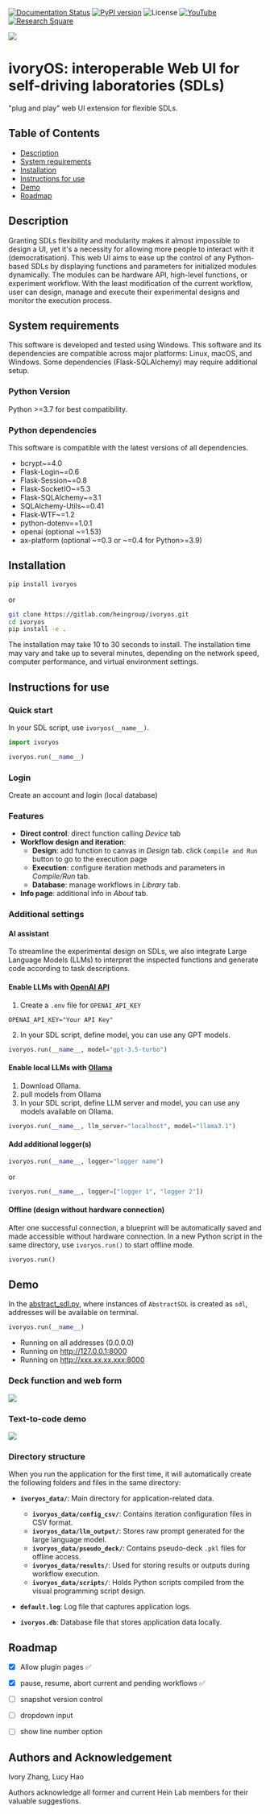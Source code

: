 [![Documentation Status](https://readthedocs.org/projects/ivoryos/badge/?version=latest)](https://ivoryos.readthedocs.io/en/latest/?badge=latest)
[![PyPI version](https://img.shields.io/pypi/v/ivoryos)](https://pypi.org/project/ivoryos/)
![License](https://img.shields.io/pypi/l/ivoryos)
[![YouTube](https://img.shields.io/badge/YouTube-video-red?logo=youtube)](https://youtu.be/dFfJv9I2-1g)
[![Research Square](https://img.shields.io/badge/Preprint-blue)](https://www.researchsquare.com/article/rs-5307798/v1)


![](https://gitlab.com/heingroup/ivoryos/raw/main/docs/source/_static/ivoryos.png)
# ivoryOS: interoperable Web UI for self-driving laboratories (SDLs)
"plug and play" web UI extension for flexible SDLs.

## Table of Contents
- [Description](#description)
- [System requirements](#system-requirements)
- [Installation](#installation)
- [Instructions for use](#instructions-for-use)
- [Demo](#demo)
- [Roadmap](#roadmap)

## Description
Granting SDLs flexibility and modularity makes it almost impossible to design a UI, yet it's a necessity for allowing more people to interact with it (democratisation). 
This web UI aims to ease up the control of any Python-based SDLs by displaying functions and parameters for initialized modules dynamically. 
The modules can be hardware API, high-level functions, or experiment workflow.
With the least modification of the current workflow, user can design, manage and execute their experimental designs and monitor the execution process. 

## System requirements
This software is developed and tested using Windows. This software and its dependencies are compatible across major platforms: Linux, macOS, and Windows. Some dependencies (Flask-SQLAlchemy) may require additional setup.

### Python Version
Python >=3.7 for best compatibility.
### Python dependencies
This software is compatible with the latest versions of all dependencies. 
- bcrypt~=4.0
- Flask-Login~=0.6
- Flask-Session~=0.8
- Flask-SocketIO~=5.3
- Flask-SQLAlchemy~=3.1
- SQLAlchemy-Utils~=0.41
- Flask-WTF~=1.2
- python-dotenv==1.0.1
- openai (optional ~=1.53)
- ax-platform (optional ~=0.3 or ~=0.4 for Python>=3.9)

## Installation
```bash
pip install ivoryos
```
or
```bash
git clone https://gitlab.com/heingroup/ivoryos.git
cd ivoryos
pip install -e .
```

The installation may take 10 to 30 seconds to install. The installation time may vary and take up to several minutes, depending on the network speed, computer performance, and virtual environment settings.

## Instructions for use
### Quick start
In your SDL script, use `ivoryos(__name__)`. 
```python
import ivoryos

ivoryos.run(__name__)
```
### Login
Create an account and login (local database)
### Features
- **Direct control**: direct function calling _Device_ tab
- **Workflow design and iteration**:
  - **Design**: add function to canvas in _Design_ tab. click `Compile and Run` button to go to the execution page
  - **Execution**: configure iteration methods and parameters in _Compile/Run_ tab. 
  - **Database**: manage workflows in _Library_ tab.
- **Info page**: additional info in _About_ tab.

[//]: # (![Discord]&#40;https://img.shields.io/discord/1313641159356059770&#41;)

[//]: # (![PyPI - Downloads]&#40;https://img.shields.io/pypi/dm/ivoryos&#41;)


### Additional settings
#### AI assistant
To streamline the experimental design on SDLs, we also integrate Large Language Models (LLMs) to interpret the inspected functions and generate code according to task descriptions.

#### Enable LLMs with [OpenAI API](https://github.com/openai/openai-python)
1. Create a `.env` file for `OPENAI_API_KEY`
```
OPENAI_API_KEY="Your API Key"
```
2. In your SDL script, define model, you can use any GPT models.

```python
ivoryos.run(__name__, model="gpt-3.5-turbo")
```

#### Enable local LLMs with [Ollama](https://ollama.com/)
1. Download Ollama.
2. pull models from Ollama
3. In your SDL script, define LLM server and model, you can use any models available on Ollama.

```python
ivoryos.run(__name__, llm_server="localhost", model="llama3.1")
```

#### Add additional logger(s)
```python
ivoryos.run(__name__, logger="logger name")
```
or
```python
ivoryos.run(__name__, logger=["logger 1", "logger 2"])
```
#### Offline (design without hardware connection)
After one successful connection, a blueprint will be automatically saved and made accessible without hardware connection. In a new Python script in the same directory, use `ivoryos.run()` to start offline mode.

```python
ivoryos.run()
```
## Demo
In the [abstract_sdl.py](https://gitlab.com/heingroup/ivoryos/-/blob/main/example/abstract_sdl_example/abstract_sdl.py), where instances of `AbstractSDL` is created as `sdl`,
addresses will be available on terminal.
```Python
ivoryos.run(__name__)
```

 * Running on all addresses (0.0.0.0)
 * Running on http://127.0.0.1:8000
 * Running on http://xxx.xx.xx.xxx:8000

### Deck function and web form 
![](https://gitlab.com/heingroup/ivoryos/raw/main/docs/source/_static/demo.gif)

### Text-to-code demo
![](https://gitlab.com/heingroup/ivoryos/raw/main/docs/source/_static/text-to-code.gif)

### Directory structure

When you run the application for the first time, it will automatically create the following folders and files in the same directory:

- **`ivoryos_data/`**: Main directory for application-related data.
  - **`ivoryos_data/config_csv/`**: Contains iteration configuration files in CSV format.
  - **`ivoryos_data/llm_output/`**: Stores raw prompt generated for the large language model.
  - **`ivoryos_data/pseudo_deck/`**: Contains pseudo-deck `.pkl` files for offline access.
  - **`ivoryos_data/results/`**: Used for storing results or outputs during workflow execution.
  - **`ivoryos_data/scripts/`**: Holds Python scripts compiled from the visual programming script design.

- **`default.log`**: Log file that captures application logs.
- **`ivoryos.db`**: Database file that stores application data locally.


## Roadmap

- [x] Allow plugin pages ✅  
- [x] pause, resume, abort current and pending workflows ✅ 
- [ ] snapshot version control
- [ ] dropdown input
- [ ] show line number option


## Authors and Acknowledgement
Ivory Zhang, Lucy Hao

Authors acknowledge all former and current Hein Lab members for their valuable suggestions. 
